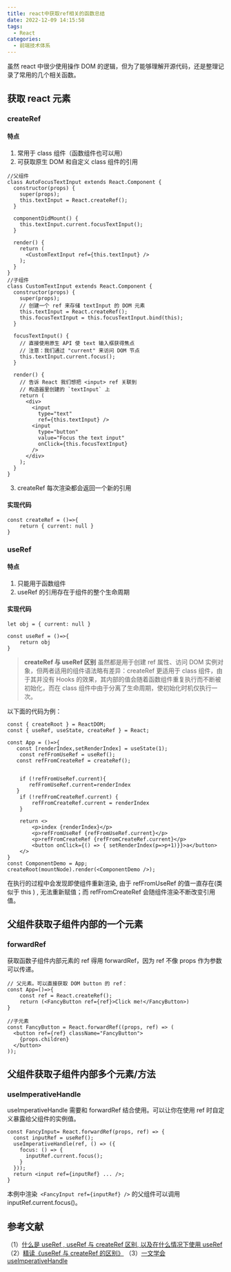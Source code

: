 ```yaml
---
title: react中获取ref相关的函数总结
date: 2022-12-09 14:15:58
tags:
  - React
categories:
  - 前端技术体系
---
```


虽然 react 中很少使用操作 DOM 的逻辑，但为了能够理解开源代码，还是整理记录了常用的几个相关函数。

<!-- more -->


## 获取 react 元素

### createRef

#### 特点

1. 常用于 class 组件（函数组件也可以用）
2. 可获取原生 DOM 和自定义 class 组件的引用

```
//父组件
class AutoFocusTextInput extends React.Component {
  constructor(props) {
    super(props);
    this.textInput = React.createRef();
  }

  componentDidMount() {
    this.textInput.current.focusTextInput();
  }

  render() {
    return (
      <CustomTextInput ref={this.textInput} />
    );
  }
}
//子组件
class CustomTextInput extends React.Component {
  constructor(props) {
    super(props);
    // 创建一个 ref 来存储 textInput 的 DOM 元素
    this.textInput = React.createRef();
    this.focusTextInput = this.focusTextInput.bind(this);
  }

  focusTextInput() {
    // 直接使用原生 API 使 text 输入框获得焦点
    // 注意：我们通过 "current" 来访问 DOM 节点
    this.textInput.current.focus();
  }

  render() {
    // 告诉 React 我们想把 <input> ref 关联到
    // 构造器里创建的 `textInput` 上
    return (
      <div>
        <input
          type="text"
          ref={this.textInput} />
        <input
          type="button"
          value="Focus the text input"
          onClick={this.focusTextInput}
        />
      </div>
    );
  }
}
```

3. createRef 每次渲染都会返回一个新的引用

#### 实现代码

```
const createRef = ()=>{
    return { current: null }
}
```

### useRef

#### 特点

1. 只能用于函数组件
2. useRef 的引用存在于组件的整个生命周期

#### 实现代码

```
let obj = { current: null }

const useRef = ()=>{
    return obj
}
```

> **createRef 与 useRef 区别**
> 虽然都是用于创建 ref 属性、访问 DOM 实例对象，但两者适用的组件语法略有差异：createRef 更适用于 class 组件，由于其并没有 Hooks 的效果，其内部的值会随着函数组件重复执行而不断被初始化，而在 class 组件中由于分离了生命周期，使初始化时机仅执行一次。

以下面的代码为例：

```
const { createRoot } = ReactDOM;
const { useRef, useState, createRef } = React;

const App = ()=>{
   const [renderIndex,setRenderIndex] = useState(1);
    const refFromUseRef = useRef();
   const refFromCreateRef = createRef();


    if (!refFromUseRef.current){
       refFromUseRef.current=renderIndex
   }
    if (!refFromCreateRef.current) {
        refFromCreateRef.current = renderIndex
    }

    return <>
        <p>index {renderIndex}</p>
        <p>refFromUseRef {refFromUseRef.current}</p>
        <p>refFromCreateRef {refFromCreateRef.current}</p>
        <button onClick={() => { setRenderIndex(p=>p+1)}}>a</button>
    </>
}
const ComponentDemo = App;
createRoot(mountNode).render(<ComponentDemo />);

```

在执行的过程中会发现即使组件重新渲染, 由于 refFromUseRef 的值一直存在(类似于 this ) , 无法重新赋值；而 refFromCreateRef 会随组件渲染不断改变引用值。

## 父组件获取子组件内部的一个元素

### forwardRef

获取函数子组件内部元素的 ref 得用 forwardRef，因为 ref 不像 props 作为参数可以传递。

```
// 父元素。可以直接获取 DOM button 的 ref：
const App=()=>{
    const ref = React.createRef();
    return (<FancyButton ref={ref}>Click me!</FancyButton>)
}

//子元素
const FancyButton = React.forwardRef((props, ref) => (
  <button ref={ref} className="FancyButton">
    {props.children}
  </button>
));
```

## 父组件获取子组件内部多个元素/方法

### useImperativeHandle

useImperativeHandle 需要和 forwardRef 结合使用。可以让你在使用 ref 时自定义暴露给父组件的实例值。

```
const FancyInput= React.forwardRef(props, ref) => {
  const inputRef = useRef();
  useImperativeHandle(ref, () => ({
    focus: () => {
      inputRef.current.focus();
    }
  }));
  return <input ref={inputRef} ... />;
}
```

本例中渲染` <FancyInput ref={inputRef} />` 的父组件可以调用 inputRef.current.focus()。

## 参考文献

（1）[什么是 useRef , useRef 与 createRef 区别, 以及在什么情况下使用 useRef](https://blog.csdn.net/frontend_frank/article/details/104243286)
（2）[精读《useRef 与 createRef 的区别》](https://juejin.cn/post/6844904079164964878)
（3）[一文学会 useImperativeHandle](https://juejin.cn/post/7146095092674068487)
